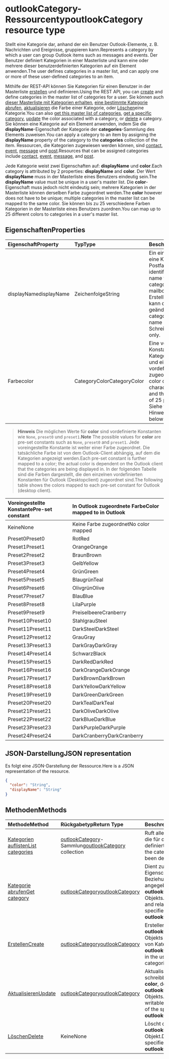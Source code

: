 # <a name="outlookcategory-resource-type"></a><span data-ttu-id="a8ac6-101">outlookCategory-Ressourcentyp</span><span class="sxs-lookup"><span data-stu-id="a8ac6-101">outlookCategory resource type</span></span>


<span data-ttu-id="a8ac6-102">Stellt eine Kategorie dar, anhand der ein Benutzer Outlook-Elemente, z. B. Nachrichten und Ereignisse, gruppieren kann.</span><span class="sxs-lookup"><span data-stu-id="a8ac6-102">Represents a category by which a user can group Outlook items such as messages and events.</span></span> <span data-ttu-id="a8ac6-103">Der Benutzer definiert Kategorien in einer Masterliste und kann eine oder mehrere dieser benutzerdefinierten Kategorien auf ein Element anwenden.</span><span class="sxs-lookup"><span data-stu-id="a8ac6-103">The user defines categories in a master list, and can apply one or more of these user-defined categories to an item.</span></span> 

<span data-ttu-id="a8ac6-104">Mithilfe der REST-API können Sie Kategorien für einen Benutzer in der Masterliste [erstellen](../api/outlookuser_post_mastercategories.md) und definieren.</span><span class="sxs-lookup"><span data-stu-id="a8ac6-104">Using the REST API, you can [create](../api/outlookuser_post_mastercategories.md) and define categories in the master list of categories for a user.</span></span> <span data-ttu-id="a8ac6-105">Sie können auch [dieser Masterliste mit Kategorien erhalten](../api/outlookuser_list_mastercategories.md), [eine bestimmte Kategorie abrufen](../api/outlookcategory_get.md), [aktualisieren](../api/outlookcategory_update.md) die Farbe einer Kategorie, oder [Löschen](../api/outlookcategory_delete.md)eine Kategorie.</span><span class="sxs-lookup"><span data-stu-id="a8ac6-105">You can also [get this master list of categories](../api/outlookuser_list_mastercategories.md), [get a specific category](../api/outlookcategory_get.md), [update](../api/outlookcategory_update.md) the color associated with a category, or [delete](../api/outlookcategory_delete.md) a category.</span></span> <span data-ttu-id="a8ac6-106">Sie können eine Kategorie auf ein Element anwenden, indem Sie die **displayName**-Eigenschaft der Kategorie der **categories**-Sammlung des Elements zuweisen.</span><span class="sxs-lookup"><span data-stu-id="a8ac6-106">You can apply a category to an item by assigning the **displayName** property of the category to the **categories** collection of the item.</span></span>
<span data-ttu-id="a8ac6-107">Ressourcen, die Kategorien zugewiesen werden können, sind [contact](contact.md), [event](event.md), [message](message.md) und [post](post.md).</span><span class="sxs-lookup"><span data-stu-id="a8ac6-107">Resources that can be assigned categories include [contact](contact.md), [event](event.md), [message](message.md), and [post](post.md).</span></span>   

<span data-ttu-id="a8ac6-108">Jede Kategorie weist zwei Eigenschaften auf: **displayName** und **color**.</span><span class="sxs-lookup"><span data-stu-id="a8ac6-108">Each category is attributed by 2 properties: **displayName** and **color**.</span></span> <span data-ttu-id="a8ac6-109">Der Wert **displayName** muss in der Masterliste eines Benutzers eindeutig sein.</span><span class="sxs-lookup"><span data-stu-id="a8ac6-109">The **displayName** value must be unique in a user's master list.</span></span> <span data-ttu-id="a8ac6-110">Die **color**-Eigenschaft muss jedoch nicht eindeutig sein; mehrere Kategorien in der Masterliste können derselben Farbe zugeordnet werden.</span><span class="sxs-lookup"><span data-stu-id="a8ac6-110">The **color** however does not have to be unique; multiple categories in the master list can be mapped to the same color.</span></span> <span data-ttu-id="a8ac6-111">Sie können bis zu 25 verschiedene Farben Kategorien in der Masterliste eines Benutzers zuordnen.</span><span class="sxs-lookup"><span data-stu-id="a8ac6-111">You can map up to 25 different colors to categories in a user's master list.</span></span>

## <a name="properties"></a><span data-ttu-id="a8ac6-112">Eigenschaften</span><span class="sxs-lookup"><span data-stu-id="a8ac6-112">Properties</span></span>
| <span data-ttu-id="a8ac6-113">Eigenschaft</span><span class="sxs-lookup"><span data-stu-id="a8ac6-113">Property</span></span>     | <span data-ttu-id="a8ac6-114">Typ</span><span class="sxs-lookup"><span data-stu-id="a8ac6-114">Type</span></span>   |<span data-ttu-id="a8ac6-115">Beschreibung</span><span class="sxs-lookup"><span data-stu-id="a8ac6-115">Description</span></span>|
|:---------------|:--------|:----------|
|<span data-ttu-id="a8ac6-116">displayName</span><span class="sxs-lookup"><span data-stu-id="a8ac6-116">displayName</span></span>|<span data-ttu-id="a8ac6-117">Zeichenfolge</span><span class="sxs-lookup"><span data-stu-id="a8ac6-117">String</span></span>|<span data-ttu-id="a8ac6-118">Ein eindeutiger Name, der eine Kategorie im Postfach des Benutzers identifiziert.</span><span class="sxs-lookup"><span data-stu-id="a8ac6-118">A unique name that identifies a category in the user's mailbox.</span></span> <span data-ttu-id="a8ac6-119">Nach der Erstellung einer Kategorie kann der Namen nicht geändert werden.</span><span class="sxs-lookup"><span data-stu-id="a8ac6-119">After a category is created, the name cannot be changed.</span></span> <span data-ttu-id="a8ac6-120">Schreibgeschützt.</span><span class="sxs-lookup"><span data-stu-id="a8ac6-120">Read-only.</span></span>|
|<span data-ttu-id="a8ac6-121">Farbe</span><span class="sxs-lookup"><span data-stu-id="a8ac6-121">color</span></span>|<span data-ttu-id="a8ac6-122">CategoryColor</span><span class="sxs-lookup"><span data-stu-id="a8ac6-122">CategoryColor</span></span>|<span data-ttu-id="a8ac6-123">Eine voreingestellte Konstante, die eine Kategorie charakterisiert und einer von 25 vordefinierten Farben zugeordnet ist.</span><span class="sxs-lookup"><span data-stu-id="a8ac6-123">A pre-set color constant that characterizes a category, and that is mapped to one of 25 predefined colors.</span></span> <span data-ttu-id="a8ac6-124">Siehe folgenden Hinweis.</span><span class="sxs-lookup"><span data-stu-id="a8ac6-124">See the note below.</span></span> |

> <span data-ttu-id="a8ac6-125">**Hinweis** Die möglichen Werte für **color** sind vordefinierte Konstanten wie `None`, `preset0` und `preset1`.</span><span class="sxs-lookup"><span data-stu-id="a8ac6-125">**Note** The possible values for **color** are pre-set constants such as `None`, `preset0` and `preset1`.</span></span> <span data-ttu-id="a8ac6-126">Jede voreingestellte Konstante ist weiter einer Farbe zugeordnet. Die tatsächliche Farbe ist von dem Outlook-Client abhängig, auf dem die Kategorien angezeigt werden.</span><span class="sxs-lookup"><span data-stu-id="a8ac6-126">Each pre-set constant is further mapped to a color; the actual color is dependent on the Outlook client that the categories are being displayed in.</span></span> <span data-ttu-id="a8ac6-127">In der folgenden Tabelle sind die Farben dargestellt, die den einzelnen vordefinierten Konstanten für Outlook (Desktopclient) zugeordnet sind.</span><span class="sxs-lookup"><span data-stu-id="a8ac6-127">The following table shows the colors mapped to each pre-set constant for Outlook (desktop client).</span></span> 

| <span data-ttu-id="a8ac6-128">Voreingestellte Konstante</span><span class="sxs-lookup"><span data-stu-id="a8ac6-128">Pre-set constant</span></span>  | <span data-ttu-id="a8ac6-129">In Outlook zugeordnete Farbe</span><span class="sxs-lookup"><span data-stu-id="a8ac6-129">Color mapped to in Outlook</span></span> |
|:---------------|:--------|
| <span data-ttu-id="a8ac6-130">Keine</span><span class="sxs-lookup"><span data-stu-id="a8ac6-130">None</span></span> | <span data-ttu-id="a8ac6-131">Keine Farbe zugeordnet</span><span class="sxs-lookup"><span data-stu-id="a8ac6-131">No color mapped</span></span> |
| <span data-ttu-id="a8ac6-132">Preset0</span><span class="sxs-lookup"><span data-stu-id="a8ac6-132">Preset0</span></span> | <span data-ttu-id="a8ac6-133">Rot</span><span class="sxs-lookup"><span data-stu-id="a8ac6-133">Red</span></span> |
| <span data-ttu-id="a8ac6-134">Preset1</span><span class="sxs-lookup"><span data-stu-id="a8ac6-134">Preset1</span></span> | <span data-ttu-id="a8ac6-135">Orange</span><span class="sxs-lookup"><span data-stu-id="a8ac6-135">Orange</span></span> |
| <span data-ttu-id="a8ac6-136">Preset2</span><span class="sxs-lookup"><span data-stu-id="a8ac6-136">Preset2</span></span> | <span data-ttu-id="a8ac6-137">Braun</span><span class="sxs-lookup"><span data-stu-id="a8ac6-137">Brown</span></span> |
| <span data-ttu-id="a8ac6-138">Preset3</span><span class="sxs-lookup"><span data-stu-id="a8ac6-138">Preset3</span></span> | <span data-ttu-id="a8ac6-139">Gelb</span><span class="sxs-lookup"><span data-stu-id="a8ac6-139">Yellow</span></span> |
| <span data-ttu-id="a8ac6-140">Preset4</span><span class="sxs-lookup"><span data-stu-id="a8ac6-140">Preset4</span></span> | <span data-ttu-id="a8ac6-141">Grün</span><span class="sxs-lookup"><span data-stu-id="a8ac6-141">Green</span></span> |
| <span data-ttu-id="a8ac6-142">Preset5</span><span class="sxs-lookup"><span data-stu-id="a8ac6-142">Preset5</span></span> | <span data-ttu-id="a8ac6-143">Blaugrün</span><span class="sxs-lookup"><span data-stu-id="a8ac6-143">Teal</span></span> |
| <span data-ttu-id="a8ac6-144">Preset6</span><span class="sxs-lookup"><span data-stu-id="a8ac6-144">Preset6</span></span> | <span data-ttu-id="a8ac6-145">Olivgrün</span><span class="sxs-lookup"><span data-stu-id="a8ac6-145">Olive</span></span> |
| <span data-ttu-id="a8ac6-146">Preset7</span><span class="sxs-lookup"><span data-stu-id="a8ac6-146">Preset7</span></span> | <span data-ttu-id="a8ac6-147">Blau</span><span class="sxs-lookup"><span data-stu-id="a8ac6-147">Blue</span></span> |
| <span data-ttu-id="a8ac6-148">Preset8</span><span class="sxs-lookup"><span data-stu-id="a8ac6-148">Preset8</span></span> | <span data-ttu-id="a8ac6-149">Lila</span><span class="sxs-lookup"><span data-stu-id="a8ac6-149">Purple</span></span> |
| <span data-ttu-id="a8ac6-150">Preset9</span><span class="sxs-lookup"><span data-stu-id="a8ac6-150">Preset9</span></span> | <span data-ttu-id="a8ac6-151">Preiselbeere</span><span class="sxs-lookup"><span data-stu-id="a8ac6-151">Cranberry</span></span> |
| <span data-ttu-id="a8ac6-152">Preset10</span><span class="sxs-lookup"><span data-stu-id="a8ac6-152">Preset10</span></span> | <span data-ttu-id="a8ac6-153">Stahlgrau</span><span class="sxs-lookup"><span data-stu-id="a8ac6-153">Steel</span></span> |
| <span data-ttu-id="a8ac6-154">Preset11</span><span class="sxs-lookup"><span data-stu-id="a8ac6-154">Preset11</span></span> | <span data-ttu-id="a8ac6-155">DarkSteel</span><span class="sxs-lookup"><span data-stu-id="a8ac6-155">DarkSteel</span></span> |
| <span data-ttu-id="a8ac6-156">Preset12</span><span class="sxs-lookup"><span data-stu-id="a8ac6-156">Preset12</span></span> | <span data-ttu-id="a8ac6-157">Grau</span><span class="sxs-lookup"><span data-stu-id="a8ac6-157">Gray</span></span> |
| <span data-ttu-id="a8ac6-158">Preset13</span><span class="sxs-lookup"><span data-stu-id="a8ac6-158">Preset13</span></span> | <span data-ttu-id="a8ac6-159">DarkGray</span><span class="sxs-lookup"><span data-stu-id="a8ac6-159">DarkGray</span></span> |
| <span data-ttu-id="a8ac6-160">Preset14</span><span class="sxs-lookup"><span data-stu-id="a8ac6-160">Preset14</span></span> | <span data-ttu-id="a8ac6-161">Schwarz</span><span class="sxs-lookup"><span data-stu-id="a8ac6-161">Black</span></span> |
| <span data-ttu-id="a8ac6-162">Preset15</span><span class="sxs-lookup"><span data-stu-id="a8ac6-162">Preset15</span></span> | <span data-ttu-id="a8ac6-163">DarkRed</span><span class="sxs-lookup"><span data-stu-id="a8ac6-163">DarkRed</span></span> |
| <span data-ttu-id="a8ac6-164">Preset16</span><span class="sxs-lookup"><span data-stu-id="a8ac6-164">Preset16</span></span> | <span data-ttu-id="a8ac6-165">DarkOrange</span><span class="sxs-lookup"><span data-stu-id="a8ac6-165">DarkOrange</span></span> |
| <span data-ttu-id="a8ac6-166">Preset17</span><span class="sxs-lookup"><span data-stu-id="a8ac6-166">Preset17</span></span> | <span data-ttu-id="a8ac6-167">DarkBrown</span><span class="sxs-lookup"><span data-stu-id="a8ac6-167">DarkBrown</span></span> |
| <span data-ttu-id="a8ac6-168">Preset18</span><span class="sxs-lookup"><span data-stu-id="a8ac6-168">Preset18</span></span> | <span data-ttu-id="a8ac6-169">DarkYellow</span><span class="sxs-lookup"><span data-stu-id="a8ac6-169">DarkYellow</span></span> |
| <span data-ttu-id="a8ac6-170">Preset19</span><span class="sxs-lookup"><span data-stu-id="a8ac6-170">Preset19</span></span> | <span data-ttu-id="a8ac6-171">DarkGreen</span><span class="sxs-lookup"><span data-stu-id="a8ac6-171">DarkGreen</span></span> |
| <span data-ttu-id="a8ac6-172">Preset20</span><span class="sxs-lookup"><span data-stu-id="a8ac6-172">Preset20</span></span> | <span data-ttu-id="a8ac6-173">DarkTeal</span><span class="sxs-lookup"><span data-stu-id="a8ac6-173">DarkTeal</span></span> |
| <span data-ttu-id="a8ac6-174">Preset21</span><span class="sxs-lookup"><span data-stu-id="a8ac6-174">Preset21</span></span> | <span data-ttu-id="a8ac6-175">DarkOlive</span><span class="sxs-lookup"><span data-stu-id="a8ac6-175">DarkOlive</span></span> |
| <span data-ttu-id="a8ac6-176">Preset22</span><span class="sxs-lookup"><span data-stu-id="a8ac6-176">Preset22</span></span> | <span data-ttu-id="a8ac6-177">DarkBlue</span><span class="sxs-lookup"><span data-stu-id="a8ac6-177">DarkBlue</span></span> |
| <span data-ttu-id="a8ac6-178">Preset23</span><span class="sxs-lookup"><span data-stu-id="a8ac6-178">Preset23</span></span> | <span data-ttu-id="a8ac6-179">DarkPurple</span><span class="sxs-lookup"><span data-stu-id="a8ac6-179">DarkPurple</span></span> |
| <span data-ttu-id="a8ac6-180">Preset24</span><span class="sxs-lookup"><span data-stu-id="a8ac6-180">Preset24</span></span> | <span data-ttu-id="a8ac6-181">DarkCranberry</span><span class="sxs-lookup"><span data-stu-id="a8ac6-181">DarkCranberry</span></span> |

## <a name="json-representation"></a><span data-ttu-id="a8ac6-182">JSON-Darstellung</span><span class="sxs-lookup"><span data-stu-id="a8ac6-182">JSON representation</span></span>
<span data-ttu-id="a8ac6-183">Es folgt eine JSON-Darstellung der Ressource.</span><span class="sxs-lookup"><span data-stu-id="a8ac6-183">Here is a JSON representation of the resource.</span></span>

<!-- {
  "blockType": "resource",
  "optionalProperties": [

  ],
  "baseType": "microsoft.graph.entity",
  "@odata.type": "microsoft.graph.outlookCategory"
}-->

```json
{
  "color": "String",
  "displayName": "String"
}

```

## <a name="methods"></a><span data-ttu-id="a8ac6-184">Methoden</span><span class="sxs-lookup"><span data-stu-id="a8ac6-184">Methods</span></span>
| <span data-ttu-id="a8ac6-185">Methode</span><span class="sxs-lookup"><span data-stu-id="a8ac6-185">Method</span></span>           | <span data-ttu-id="a8ac6-186">Rückgabetyp</span><span class="sxs-lookup"><span data-stu-id="a8ac6-186">Return Type</span></span>    |<span data-ttu-id="a8ac6-187">Beschreibung</span><span class="sxs-lookup"><span data-stu-id="a8ac6-187">Description</span></span>|
|:---------------|:--------|:----------|
|[<span data-ttu-id="a8ac6-188">Kategorien auflisten</span><span class="sxs-lookup"><span data-stu-id="a8ac6-188">List categories</span></span>](../api/outlookuser_list_mastercategories.md) | <span data-ttu-id="a8ac6-189">[outlookCategory](../resources/outlookcategory.md)-Sammlung</span><span class="sxs-lookup"><span data-stu-id="a8ac6-189">[outlookCategory](../resources/outlookcategory.md) collection</span></span> |<span data-ttu-id="a8ac6-190">Ruft alle Kategorien ab, die für den Benutzer definiert wurden.</span><span class="sxs-lookup"><span data-stu-id="a8ac6-190">Get all the categories that have been defined for the user.</span></span>|
|[<span data-ttu-id="a8ac6-191">Kategorie abrufen</span><span class="sxs-lookup"><span data-stu-id="a8ac6-191">Get category</span></span>](../api/outlookcategory_get.md) | [<span data-ttu-id="a8ac6-192">outlookCategory</span><span class="sxs-lookup"><span data-stu-id="a8ac6-192">outlookCategory</span></span>](../resources/outlookcategory.md) |<span data-ttu-id="a8ac6-193">Dient zum Abrufen der Eigenschaften und Beziehungen des angegebenen **outlookCategory**-Objekts.</span><span class="sxs-lookup"><span data-stu-id="a8ac6-193">Get the properties and relationships of the specified **outlookCategory** object.</span></span>|
|[<span data-ttu-id="a8ac6-194">Erstellen</span><span class="sxs-lookup"><span data-stu-id="a8ac6-194">Create</span></span>](../api/outlookuser_post_mastercategories.md) | [<span data-ttu-id="a8ac6-195">outlookCategory</span><span class="sxs-lookup"><span data-stu-id="a8ac6-195">outlookCategory</span></span>](../resources/outlookcategory.md) |<span data-ttu-id="a8ac6-196">Erstellen eines **outlookCategory**-Objekts in der Masterliste von Kategorien.</span><span class="sxs-lookup"><span data-stu-id="a8ac6-196">Create an **outlookCategory** object in the user's master list of categories.</span></span>|
|[<span data-ttu-id="a8ac6-197">Aktualisieren</span><span class="sxs-lookup"><span data-stu-id="a8ac6-197">Update</span></span>](../api/outlookcategory_update.md) | [<span data-ttu-id="a8ac6-198">outlookCategory</span><span class="sxs-lookup"><span data-stu-id="a8ac6-198">outlookCategory</span></span>](../resources/outlookcategory.md) |<span data-ttu-id="a8ac6-199">Aktualisieren Sie die schreibbare Eigenschaft, **color**, des angegebenen **outlookCategory**-Objekts.</span><span class="sxs-lookup"><span data-stu-id="a8ac6-199">Update the writable property, **color**, of the specified **outlookCategory** object.</span></span> |
|[<span data-ttu-id="a8ac6-200">Löschen</span><span class="sxs-lookup"><span data-stu-id="a8ac6-200">Delete</span></span>](../api/outlookcategory_delete.md) | <span data-ttu-id="a8ac6-201">Keine</span><span class="sxs-lookup"><span data-stu-id="a8ac6-201">None</span></span> |<span data-ttu-id="a8ac6-202">Löscht das angegebene **outlookCategory**-Objekt.</span><span class="sxs-lookup"><span data-stu-id="a8ac6-202">Delete the specified **outlookCategory** object.</span></span> |


<!-- uuid: 8fcb5dbc-d5aa-4681-8e31-b001d5168d79
2015-10-25 14:57:30 UTC -->
<!-- {
  "type": "#page.annotation",
  "description": "outlookCategory resource",
  "keywords": "",
  "section": "documentation",
  "suppressions": [
      "Warning: /api-reference/v1.0/resources/outlookcategory.md:
      Failed to parse any rows out of table with headers: |Pre-set constant|Color mapped to in Outlook|"
  ],
  "tocPath": ""
}-->
 